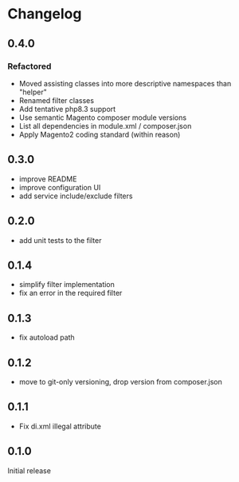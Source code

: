 # Changelog

## 0.4.0
### Refactored
- Moved assisting classes into more descriptive namespaces than "helper"
- Renamed filter classes
- Add tentative php8.3 support
- Use semantic Magento composer module versions
- List all dependencies in module.xml / composer.json
- Apply Magento2 coding standard (within reason) 

## 0.3.0
- improve README
- improve configuration UI
- add service include/exclude filters

## 0.2.0
- add unit tests to the filter

## 0.1.4
- simplify filter implementation
- fix an error in the required filter

## 0.1.3
- fix autoload path

## 0.1.2
- move to git-only versioning, drop version from composer.json

## 0.1.1
- Fix di.xml illegal attribute

## 0.1.0
Initial release
